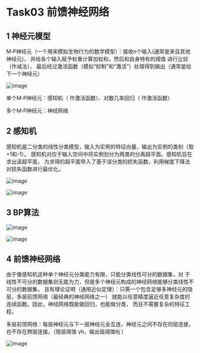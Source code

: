# Task03 前馈神经网络

## 1 神经元模型

M‑P神经元（一个用来模拟生物行为的数学模型）：接收n个输入(通常是来自其他神经元)，
并给各个输入赋予权重计算加权和，然后和自身特有的阈值 进行比较（作减法），
最后经过激活函数（模拟“抑制”和“激活”）处理得到输出（通常是给下一个神经元）

![image](https://user-images.githubusercontent.com/71391924/143015958-3d8c078b-b11f-41ee-a5d0-f412a407acda.png)

单个M‑P神经元：感知机（ 作激活函数）、对数几率回归（ 作激活函数）

多个M‑P神经元：神经网络

## 2 感知机

感知机是二分类的线性分类模型，输入为实例的特征向量，输出为实例的类别（取+1和-1）。
感知机对应于输入空间中将实例划分为两类的分离超平面。感知机旨在求出该超平面，
为求得的超平面导入了基于误分类的损失函数，利用梯度下降法对损失函数进行最优化。

![image](https://user-images.githubusercontent.com/71391924/143016299-d0790159-72eb-458b-ae80-a9265af4473f.png)

![image](https://user-images.githubusercontent.com/71391924/143016334-1cc2195f-2c9c-4cba-9e19-6bc3241b195e.png)


## 3 BP算法

![image](https://user-images.githubusercontent.com/71391924/143016382-6797fefc-bbfa-4062-b4ea-7171fe1cd4e8.png)

![image](https://user-images.githubusercontent.com/71391924/143016391-e793594c-0403-443b-90dd-dcbdf72f3397.png)


## 4 前馈神经网络

由于像感知机这种单个神经元分类能力有限，只能分类线性可分的数据集，对
于线性不可分的数据集则无能为力，但是多个神经元构成的神经网络能够分类线性不可分的数据集，
且有理论证明（通用近似定理）：只需一个包含足够多神经元的隐层，多层前馈网络（最经典的神经网络之一）
就能以任意精度逼近任意复杂度的连续函数。因此，神经网络既能做回归，也能做分类，
而且不需要复杂的特征工程。

多层前馈网络：每层神经元与下一层神经元全互连，神经元之间不存在同层连接，也不存在跨层连接。（隐层阈值 γh，输出层阈值θj ）

![image](https://user-images.githubusercontent.com/71391924/143016525-a1d8b7b6-aeae-435a-9945-281367f55853.png)


